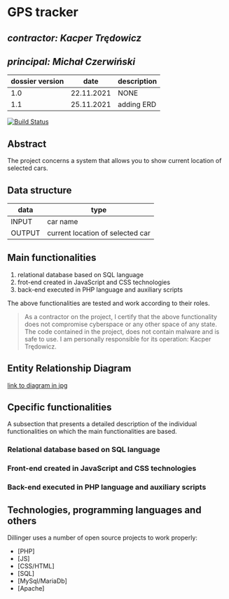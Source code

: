 # GPS tracker

## _contractor: Kacper Trędowicz_
## _principal: Michał Czerwiński_


| dossier version | date | description |
| ------ | ------ | ------ |
| 1.0 | 22.11.2021 | NONE |
| 1.1 | 25.11.2021 | adding ERD |

[![Build Status](https://travis-ci.org/joemccann/dillinger.svg?branch=master)](https://travis-ci.org/joemccann/dillinger)

## Abstract 
The project concerns a system that allows you to show current location of selected cars.

## Data structure

| data | type |
| ------ | ------ |
| INPUT | car name |
| OUTPUT | current location of selected car |

## Main functionalities

1. relational database based on SQL language
1. frot-end created in JavaScript and CSS technologies
1. back-end executed in PHP language and auxiliary scripts

The above functionalities are tested and work according to their roles.

> As a contractor on the project, I certify that the above functionality 
> does not compromise cyberspace or any other space of any state. 
> The code contained in the project, does not contain malware and is safe to use. 
> I am personally responsible for its operation: Kacper Trędowicz.

## Entity Relationship Diagram

[link to diagram in jpg][erd]

## Cpecific functionalities

A subsection that presents a detailed description of the individual functionalities on which the main functionalities are based.

### Relational database based on SQL language

### Front-end created in JavaScript and CSS technologies

### Back-end executed in PHP language and auxiliary scripts

## Technologies, programming languages and others

Dillinger uses a number of open source projects to work properly:

- [PHP]
- [JS]
- [CSS/HTML]
- [SQL]
- [MySql/MariaDb]
- [Apache]

 [erd]: <https://github.com/Michal3456/3ai4/blob/main/21/sprites/diagram_project.png>
